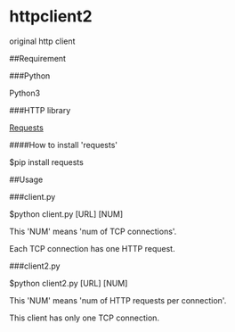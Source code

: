 httpclient2
===========


original http client

##Requirement

###Python

Python3

###HTTP library

[Requests](http://docs.python-requests.org/en/master/#)


####How to install 'requests'

$pip install requests

##Usage

###client.py

$python client.py [URL] [NUM]

This 'NUM' means 'num of TCP connections'.

Each TCP connection has one HTTP request.

###client2.py

$python client2.py [URL] [NUM]

This 'NUM' means 'num of HTTP requests per connection'.

This client has only one TCP connection.